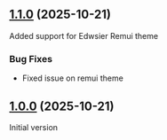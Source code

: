 
## [1.1.0](https://github.com/tuchsoft/moodle-local_tuchsoft/compare/v1.0.0...v1.1.0) (2025-10-21)
Added support for Edwsier Remui theme
### Bug Fixes
- Fixed issue on remui theme

## [1.0.0](https://github.com/tuchsoft/moodle-local_tuchsoft/compare/v1.0.0...) (2025-10-21)
Initial version